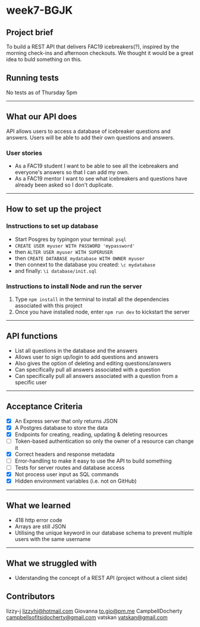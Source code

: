 # week7-BGJK

## Project brief

To build a REST API that delivers FAC19 icebreakers(?), inspired by the morning check-ins and afternoon checkouts. We thought it would be a great idea to buld something on this.

## Running tests
No tests as of Thursday 5pm

---

## What our API does

API allows users to access a database of icebreaker questions and answers. Users will be able to add their own questions and answers.

### User stories
- As a FAC19 student I want to be able to see all the icebreakers and everyone's answers so that I can add my own.
- As a FAC19 mentor I want to see what icebreakers and questions have already been asked so I don't duplicate.

---

## How to set up the project
### Instructions to set up database
- Start Posgres by typingon your terminal: `psql`
- `CREATE USER myuser WITH PASSWORD 'mypassword'`
- then `ALTER USER myuser WITH SUPERUSER`
- then `CREATE DATABASE mydatabase WITH OWNER myuser`
- then connext to the database you created: `\c mydatabase`
- and finally: `\i database/init.sql`


### Instructions to install Node and run the server
1. Type `npm install` in the terminal to install all the dependencies associated with this project
2. Once you have installed node, enter `npm run dev` to kickstart the server
---

## API functions
- List all questions in the database and the answers
- Allows user to sign up/login to add questions and answers
- Also gives the option of deleting and editing questions/answers
- Can specifically pull all answers associated with a question
- Can specifically pull all answers associated with a question from a specific user
---

## Acceptance Criteria

- [x] An Express server that only returns JSON
- [x] A Postgres database to store the data
- [x] Endpoints for creating, reading, updating & deleting resources
- [ ] Token-based authentication so only the owner of a resource can change it
- [x] Correct headers and response metadata
- [ ] Error-handling to make it easy to use the API to build something
- [ ] Tests for server routes and database access
- [x] Not process user input as SQL commands
- [x] Hidden environment variables (i.e. not on GitHub)

---

## What we learned

- 418 http error code
- Arrays are still JSON
- Utilising the unique keyword in our database schema to prevent multiple users with the same username

---

## What we struggled with
- Uderstanding the concept of a REST API (project without a client side)

## Contributors

lizzy-j <lizzyhj@hotmail.com>
Giovanna <to.gio@pm.me>
CampbellDocherty <campbellsofitsidocherty@gmail.com>
vatskan <vatskan@gmail.com>
